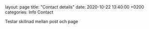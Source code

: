 layout: page
title: "Contact details"
date: 2020-10-22 13:40:00 +0200
categories: Info Contact


Testar skillnad mellan post och page
